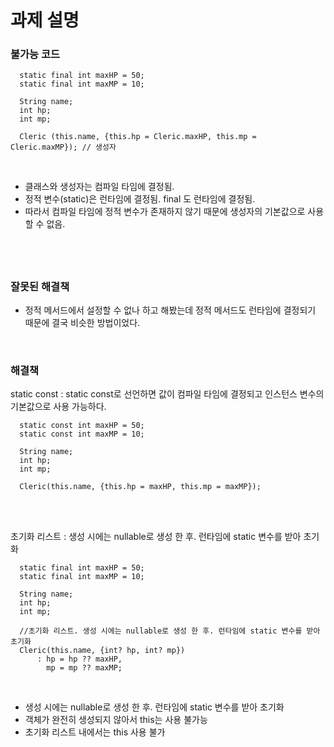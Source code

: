 # 과제 설명

### 불가능 코드

```
  static final int maxHP = 50;
  static final int maxMP = 10;

  String name;
  int hp;
  int mp;

  Cleric (this.name, {this.hp = Cleric.maxHP, this.mp = Cleric.maxMP}); // 생성자
```

<br>

- 클래스와 생성자는 컴파일 타임에 결정됨.
- 정적 변수(static)은 런타임에 결정됨. final 도 런타임에 결정됨.
- 따라서 컴파일 타임에 정적 변수가 존재하지 않기 때문에 생성자의 기본값으로 사용할 수 없음.

## <br>

### 잘못된 해결책

- 정적 메서드에서 설정할 수 없나 하고 해봤는데 정적 메서드도 런타임에 결정되기 때문에 결국 비슷한 방법이었다.

<br>

### 해결책

static const : static const로 선언하면 값이 컴파일 타임에 결정되고 인스턴스 변수의 기본값으로 사용 가능하다.

```
  static const int maxHP = 50;
  static const int maxMP = 10;

  String name;
  int hp;
  int mp;

  Cleric(this.name, {this.hp = maxHP, this.mp = maxMP});
```

<br>

<br>

초기화 리스트 : 생성 시에는 nullable로 생성 한 후. 런타임에 static 변수를 받아 초기화

```
  static final int maxHP = 50;
  static final int maxMP = 10;

  String name;
  int hp;
  int mp;

  //초기화 리스트. 생성 시에는 nullable로 생성 한 후. 런타임에 static 변수를 받아 초기화
  Cleric(this.name, {int? hp, int? mp})
      : hp = hp ?? maxHP,
        mp = mp ?? maxMP;
```

<br>

- 생성 시에는 nullable로 생성 한 후. 런타임에 static 변수를 받아 초기화
- 객체가 완전히 생성되지 않아서 this는 사용 불가능
- 초기화 리스트 내에서는 this 사용 불가